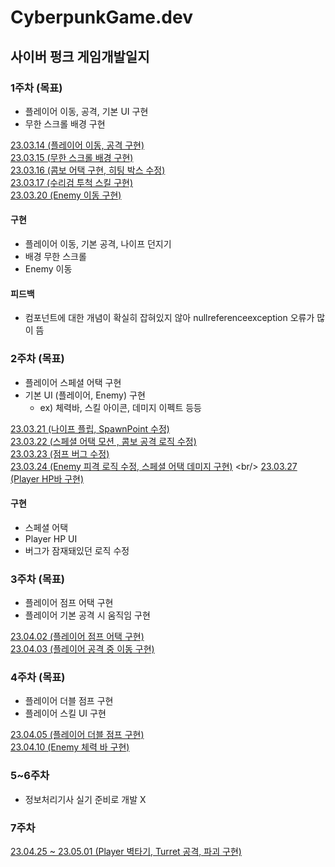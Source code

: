# CyberpunkGame.dev

## 사이버 펑크 게임개발일지


### 1주차 (목표)
* 플레이어 이동, 공격, 기본 UI 구현
* 무한 스크롤 배경 구현

[23.03.14 (플레이어 이동, 공격 구현)](https://github.com/seungdo1234/CyberpunkGame.dev/blob/main/23.03.14%20~%2023.03.20%20(1%EC%A3%BC%EC%B0%A8)/23.03.14%20(%ED%94%8C%EB%A0%88%EC%9D%B4%EC%96%B4%20%EC%9D%B4%EB%8F%99%2C%20%EA%B3%B5%EA%B2%A9%20%EA%B5%AC%ED%98%84).md)  <br/>
[23.03.15 (무한 스크롤 배경 구현)](https://github.com/seungdo1234/CyberpunkGame.dev/blob/main/23.03.14%20~%2023.03.20%20(1%EC%A3%BC%EC%B0%A8)/23.03.15%20(%EB%AC%B4%ED%95%9C%20%EC%8A%A4%ED%81%AC%EB%A1%A4%20%EB%B0%B0%EA%B2%BD%20%EA%B5%AC%ED%98%84).md)
<br/>
[23.03.16 (콤보 어택 구현, 히팅 박스 수정)](https://github.com/seungdo1234/CyberpunkGame.dev/blob/main/23.03.14%20~%2023.03.20%20(1%EC%A3%BC%EC%B0%A8)/23.03.16%20(%EC%BD%A4%EB%B3%B4%EC%96%B4%ED%83%9D%20%EA%B5%AC%ED%98%84%2C%20%ED%9E%88%ED%8C%85%EB%B0%95%EC%8A%A4%20%EC%88%98%EC%A0%95).md) <br/>
[23.03.17 (수리검 투척 스킬 구현)](https://github.com/seungdo1234/CyberpunkGame.dev/blob/main/23.03.14%20~%2023.03.20%20(1%EC%A3%BC%EC%B0%A8)/23.03.17%20(%EC%88%98%EB%A6%AC%EA%B2%80%20%ED%88%AC%EC%B2%99%20%EA%B5%AC%ED%98%84).md) <br/>
[23.03.20 (Enemy 이동 구현)](https://github.com/seungdo1234/CyberpunkGame.dev/blob/main/23.03.14%20~%2023.03.20%20(1%EC%A3%BC%EC%B0%A8)/23.03.20%20(Enemy%20%EC%9D%B4%EB%8F%99%20%EA%B5%AC%ED%98%84).md) <br/>

#### 구현
* 플레이어 이동, 기본 공격, 나이프 던지기
* 배경 무한 스크롤
* Enemy 이동
#### 피드백
* 컴포넌트에 대한 개념이 확실히 잡혀있지 않아 nullreferenceexception 오류가 많이 뜸


### 2주차 (목표)
* 플레이어 스페셜 어택 구현
* 기본 UI (플레이어, Enemy) 구현
  * ex) 체력바, 스킬 아이콘, 데미지 이펙트 등등


[23.03.21 (나이프 플립, SpawnPoint 수정)](https://github.com/seungdo1234/CyberpunkGame.dev/blob/main/23.03.21%20~%2023.03.27%20(2%EC%A3%BC%EC%B0%A8)/23.03.21%20(%EB%82%98%EC%9D%B4%ED%94%84%20%ED%94%8C%EB%A6%BD%2C%20%EC%8A%A4%ED%8F%B0%20%ED%8F%AC%EC%9D%B8%ED%8A%B8%20%EC%88%98%EC%A0%95).md) <br/>
[23.03.22 (스페셜 어택 모션 , 콤보 공격 로직 수정)](https://github.com/seungdo1234/CyberpunkGame.dev/blob/main/23.03.21%20~%2023.03.27%20(2%EC%A3%BC%EC%B0%A8)/23.03.22%20(%EC%BD%A4%EB%B3%B4%20%EA%B3%B5%EA%B2%A9%20%EB%A1%9C%EC%A7%81%20%EC%88%98%EC%A0%95%2C%20%EC%8A%A4%ED%8E%98%EC%85%9C%20%EC%96%B4%ED%83%9D%20%EB%AA%A8%EC%85%98%20%EA%B5%AC%ED%98%84).md) <br/>
[23.03.23 (점프 버그 수정)](https://github.com/seungdo1234/CyberpunkGame.dev/blob/main/23.03.21%20~%2023.03.27%20(2%EC%A3%BC%EC%B0%A8)/23.03.23%20(%EC%A0%90%ED%94%84%20%EB%B2%84%EA%B7%B8%20%EC%88%98%EC%A0%95).md) <br/>
[23.03.24 (Enemy 피격 로직 수정, 스페셜 어택 데미지 구현)](https://github.com/seungdo1234/CyberpunkGame.dev/blob/main/23.03.21%20~%2023.03.27%20(2%EC%A3%BC%EC%B0%A8)/23.03.24%20(Enemy%20%ED%94%BC%EA%B2%A9%20%EB%A1%9C%EC%A7%81%20%EC%88%98%EC%A0%95,%20%EC%8A%A4%ED%8E%98%EC%85%9C%20%EC%96%B4%ED%83%9D%20%EB%8D%B0%EB%AF%B8%EC%A7%80%20%EA%B5%AC%ED%98%84).md) <br/>
[23.03.27 (Player HP바 구현)](https://github.com/seungdo1234/CyberpunkGame.dev/blob/main/23.03.21%20~%2023.03.27%20(2%EC%A3%BC%EC%B0%A8)/23.03.27%20(Player%20HP%EB%B0%94%20%EA%B5%AC%ED%98%84).md) <br/>
#### 구현
* 스페셜 어택
* Player HP UI  
* 버그가 잠재돼있던 로직 수정


### 3주차 (목표)
* 플레이어 점프 어택 구현
* 플레이어 기본 공격 시 움직임 구현

[23.04.02 (플레이어 점프 어택 구현)](https://github.com/seungdo1234/CyberpunkGame.dev/blob/main/23.03.25%20~%2023.04.03%20(3%EC%A3%BC%EC%B0%A8)/23.04.02%20(%ED%94%8C%EB%A0%88%EC%9D%B4%EC%96%B4%20%EC%A0%90%ED%94%84%20%EA%B3%B5%EA%B2%A9%20%EA%B5%AC%ED%98%84).md) <br/>
[23.04.03 (플레이어 공격 중 이동 구현)](https://github.com/seungdo1234/CyberpunkGame.dev/blob/main/23.03.25%20~%2023.04.03%20(3%EC%A3%BC%EC%B0%A8)/23.04.03%20(%ED%94%8C%EB%A0%88%EC%9D%B4%EC%96%B4%20%EA%B3%B5%EA%B2%A9%20%EC%A4%91%20%EC%9D%B4%EB%8F%99%20%EA%B5%AC%ED%98%84).md) <br/>


### 4주차 (목표)
* 플레이어 더블 점프 구현
* 플레이어 스킬 UI 구현

[23.04.05 (플레이어 더블 점프 구현)](https://github.com/seungdo1234/CyberpunkGame.dev/blob/main/23.04.04%20~%2023.04.10%20(4%EC%A3%BC%EC%B0%A8)/23.04.05%20(%ED%94%8C%EB%A0%88%EC%9D%B4%EC%96%B4%20%EB%8D%94%EB%B8%94%20%EC%A0%90%ED%94%84%20%EA%B5%AC%ED%98%84).md) <br/>
[23.04.10 (Enemy 체력 바 구현)](https://github.com/seungdo1234/CyberpunkGame.dev/blob/main/23.04.04%20~%2023.04.10%20(4%EC%A3%BC%EC%B0%A8)/23.04.10%20(Enemy%20%EC%B2%B4%EB%A0%A5%EB%B0%94%20%EA%B5%AC%ED%98%84).md) <br/>

### 5~6주차
* 정보처리기사 실기 준비로 개발 X

### 7주차 

[23.04.25 ~ 23.05.01 (Player 벽타기, Turret 공격, 파괴 구현) ](https://github.com/seungdo1234/CyberpunkGame.dev/blob/main/23.04.25%20~%2023.05.01%20(7%EC%A3%BC%EC%B0%A8)/7%EC%A3%BC%EC%B0%A8%20%EA%B0%9C%EB%B0%9C%20%EC%A0%95%EB%A6%AC.md) <br/>
